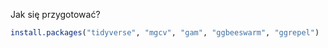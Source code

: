 Jak się przygotować?

```R
install.packages("tidyverse", "mgcv", "gam", "ggbeeswarm", "ggrepel")
```